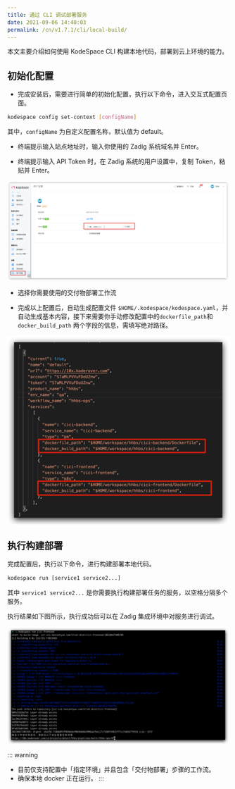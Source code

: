 ```yaml
---
title: 通过 CLI 调试部署服务
date: 2021-09-06 14:40:03
permalink: /cn/v1.7.1/cli/local-build/
---
```


本文主要介绍如何使用 KodeSpace CLI 构建本地代码，部署到云上环境的能力。

## 初始化配置

* 完成安装后，需要进行简单的初始化配置，执行以下命令，进入交互式配置页面。

```bash
kodespace config set-context [configName]
```
其中，`configName` 为自定义配置名称，默认值为 default。

* 终端提示输入站点地址时，输入你使用的 Zadig 系统域名并 Enter。

* 终端提示输入 API Token 时，在 Zadig 系统的用户设置中，复制 Token，粘贴并 Enter。

![token](./_images/token.png)

* 选择你需要使用的交付物部署工作流


* 完成以上配置后，自动生成配置文件 `$HOME/.kodespace/kodespace.yaml`，并自动生成基本内容，接下来需要你手动修改配置中的`dockerfile_path`和`docker_build_path` 两个字段的信息，需填写绝对路径。

![kodespace-yaml](./_images/kodespace-yaml.png)

## 执行构建部署

完成配置后，执行以下命令，进行构建部署本地代码。

```bash
kodespace run [service1 service2...]
```
其中 `service1 service2...` 是你需要执行构建部署任务的服务，以空格分隔多个服务。

执行结果如下图所示，执行成功后可以在 Zadig 集成环境中对服务进行调试。

![kodespace-run](./_images/kodespace-result.png)

::: warning
- 目前仅支持配置中「指定环境」并且包含「交付物部署」步骤的工作流。
- 确保本地 docker 正在运行。
:::

